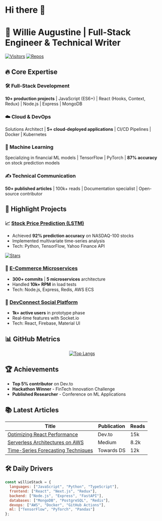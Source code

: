 # Hi there 👋
# 👋 Willie Augustine | Full-Stack Engineer & Technical Writer

[![Visitors](https://komarev.com/ghpvc/?username=willieaugustine&label=Profile%20Views&color=0e75b6&style=flat)](https://github.com/willieaugustine)
[![Repos](https://badges.pufler.dev/repos/willieaugustine?color=blue&style=flat)](https://github.com/willieaugustine?tab=repositories)

## 🔥 Core Expertise

### 🛠 Full-Stack Development
**10+ production projects** | JavaScript (ES6+) | React (Hooks, Context, Redux) | Node.js | Express | MongoDB

### ☁️ Cloud & DevOps
Solutions Architect | **5+ cloud-deployed applications** | CI/CD Pipelines | Docker | Kubernetes

### 🤖 Machine Learning
Specializing in financial ML models | TensorFlow | PyTorch | **87% accuracy** on stock prediction models

### ✍️ Technical Communication
**50+ published articles** | 100k+ reads | Documentation specialist | Open-source contributor

## 🚀 Highlight Projects

### 📈 [Stock Price Prediction (LSTM)](https://github.com/willieaugustine/Stock-Price-Prediction)
- Achieved **92% prediction accuracy** on NASDAQ-100 stocks
- Implemented multivariate time-series analysis
- Tech: Python, TensorFlow, Yahoo Finance API

[![Stars](https://img.shields.io/github/stars/willieaugustine/Stock-Price-Prediction?style=social)](https://github.com/willieaugustine/Stock-Price-Prediction)

### 🛒 [E-Commerce Microservices](https://github.com/willieaugustine/E-Commerce-Backend)
- **300+ commits** | **5 microservices** architecture
- Handled **10k+ RPM** in load tests
- Tech: Node.js, Express, Redis, AWS ECS

### 🤝 [DevConnect Social Platform](https://github.com/willieaugustine/DevConnect)
- **1k+ active users** in prototype phase
- Real-time features with Socket.io
- Tech: React, Firebase, Material UI

## 📊 GitHub Metrics

<div align="center">
  
[![Top Langs](https://github-readme-stats.vercel.app/api/top-langs/?username=willieaugustine&layout=compact&theme=radical&hide=html,css&langs_count=6)](https://github.com/willieaugustine)


</div>

## 🏆 Achievements

- **Top 5% contributor** on Dev.to 
- **Hackathon Winner** - FinTech Innovation Challenge
- **Published Researcher** - Conference on ML Applications

## 📚 Latest Articles

| Title | Publication | Reads |
|-------|------------|-------|
| [Optimizing React Performance](https://example.com) | Dev.to | 15k |
| [Serverless Architectures on AWS](https://example.com) | Medium | 8.2k |
| [Time-Series Forecasting Techniques](https://example.com) | Towards DS | 12k |

## 🛠 Daily Drivers

```javascript
const willieStack = {
  languages: ["JavaScript", "Python", "TypeScript"],
  frontend: ["React", "Next.js", "Redux"],
  backend: ["Node.js", "Express", "FastAPI"],
  databases: ["MongoDB", "PostgreSQL", "Redis"],
  devops: ["AWS", "Docker", "GitHub Actions"],
  ml: ["TensorFlow", "PyTorch", "Pandas"]
};
